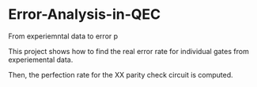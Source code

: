 # Error-Analysis-in-QEC
From experiemntal data to error p

This project shows how to find the real error rate for individual gates from experiemental data. 

Then, the perfection rate for the XX parity check circuit is computed. 
